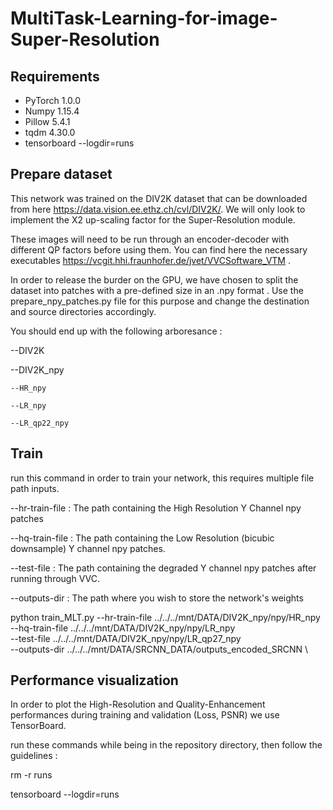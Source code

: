 # MultiTask-Learning-for-image-Super-Resolution



## Requirements

- PyTorch 1.0.0
- Numpy 1.15.4
- Pillow 5.4.1
- tqdm 4.30.0
- tensorboard --logdir=runs



## Prepare dataset

This network was trained on the DIV2K dataset that can be downloaded from here https://data.vision.ee.ethz.ch/cvl/DIV2K/.
We will only look to implement the X2 up-scaling factor for the Super-Resolution module.

These images will need to be run through an encoder-decoder with different QP factors before using them. 
You can find here the necessary executables https://vcgit.hhi.fraunhofer.de/jvet/VVCSoftware_VTM .

In order to release the burder on the GPU, we have chosen to split the dataset into patches with a pre-defined size in an .npy format . 
Use the prepare_npy_patches.py file for this purpose and change the destination and source directories accordingly.

You should end up with the following arboresance : 

--DIV2K 

  --DIV2K_npy
  
    --HR_npy
    
    --LR_npy
    
    --LR_qp22_npy 
    
## Train 

run this command in order to train your network, this requires multiple file path inputs. 

--hr-train-file : The path containing the High Resolution Y Channel npy patches

--hq-train-file : The path containing the Low Resolution (bicubic downsample) Y channel npy patches.

--test-file     : The path containing the degraded Y channel npy patches after running through VVC.

--outputs-dir   : The path where you wish to store the network's weights


  python train_MLT.py --hr-train-file ../../../mnt/DATA/DIV2K_npy/npy/HR_npy \
                      --hq-train-file ../../../mnt/DATA/DIV2K_npy/npy/LR_npy \
                      --test-file ../../../mnt/DATA/DIV2K_npy/npy/LR_qp27_npy \
                      --outputs-dir ../../../mnt/DATA/SRCNN_DATA/outputs_encoded_SRCNN \
                    
## Performance visualization

In order to plot the High-Resolution and Quality-Enhancement performances during training and validation (Loss, PSNR)  we use TensorBoard.

run these commands while being in the repository directory, then follow the guidelines : 

  rm -r runs 
  
  tensorboard --logdir=runs 
  
